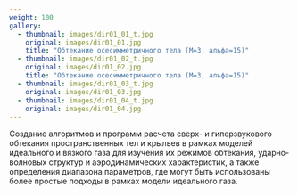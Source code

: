 ```yaml
---
weight: 100
gallery:
  - thumbnail: images/dir01_01_t.jpg
    original: images/dir01_01.jpg
    title: "Обтекание осесимметричного тела (М=3, альфа=15)"
  - thumbnail: images/dir01_02_t.jpg
    original: images/dir01_02.jpg
    title: "Обтекание осесимметричного тела (М=3, альфа=15)"
  - thumbnail: images/dir01_03_t.jpg
    original: images/dir01_03.jpg
  - thumbnail: images/dir01_04_t.jpg
    original: images/dir01_04.jpg
---
```


Создание алгоритмов и программ расчета сверх- и гиперзвукового обтекания пространственных тел и крыльев в рамках моделей идеального и вязкого газа для изучения их режимов обтекания, ударно-волновых структур и аэродинамических характеристик, а также определения диапазона параметров, где могут быть использованы более простые подходы в рамках модели идеального газа.
